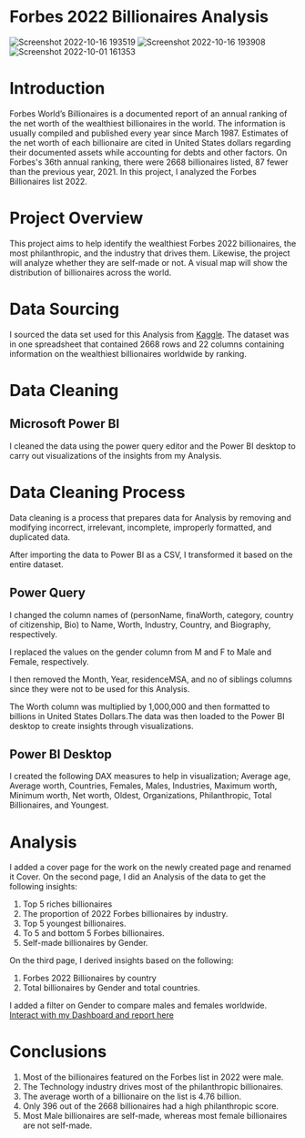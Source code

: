 # Forbes 2022 Billionaires Analysis

![Screenshot 2022-10-16 193519](https://user-images.githubusercontent.com/110452335/196047414-dd1f838f-925c-4f0a-92bf-2417568300aa.png) ![Screenshot 2022-10-16 193908](https://user-images.githubusercontent.com/110452335/196047479-7517afc5-2a6b-4356-b428-19b0897ec9f5.png)![Screenshot 2022-10-01 161353](https://user-images.githubusercontent.com/110452335/196047497-ea394432-cffc-4bd6-a64d-682f0793bd6a.png)

# Introduction
Forbes World’s Billionaires is a documented report of an annual ranking of the net worth of the wealthiest billionaires in the world. The information is usually compiled and published every year since March 1987. Estimates of the net worth of each billionaire are cited in United States dollars regarding their documented assets while accounting for debts and other factors. On Forbes's 36th annual ranking, there were 2668 billionaires listed, 87 fewer than the previous year, 2021. In this project, I analyzed the Forbes Billionaires list 2022.

# Project Overview
This project aims to help identify the wealthiest Forbes 2022 billionaires, the most philanthropic, and the industry that drives them. Likewise, the project will analyze whether they are self-made or not. A visual map will show the distribution of billionaires across the world.

# Data Sourcing
I sourced the data set used for this Analysis from [Kaggle]( https://www.kaggle.com/datasets/jjdaguirre/forbes-billionaires-2022).
The dataset was in one spreadsheet that contained 2668 rows and 22 columns containing information on the wealthiest billionaires worldwide by ranking.

# Data Cleaning

## Microsoft Power BI
I cleaned the data using the power query editor and the Power BI desktop to carry out visualizations of the insights from my Analysis.

# Data Cleaning Process
Data cleaning is a process that prepares data for Analysis by removing and modifying incorrect, irrelevant, incomplete, improperly formatted, and duplicated data.

After importing the data to Power BI as a CSV, I transformed it based on the entire dataset.

## Power Query
I changed the column names of (personName, finaWorth, category, country of citizenship, Bio)  to Name, Worth, Industry, Country, and Biography, respectively.

I replaced the values on the gender column from M and F to Male and Female, respectively.

I then removed the Month, Year, residenceMSA, and no of siblings columns since they were not to be used for this Analysis.

The Worth column was multiplied by 1,000,000 and then formatted to billions in United States Dollars.The data was then loaded to the Power BI desktop to create insights through visualizations.

## Power BI Desktop
I created the following DAX measures to help in visualization; Average age, Average worth, Countries, Females, Males, Industries, Maximum worth, Minimum worth, Net worth, Oldest, Organizations, Philanthropic, Total Billionaires, and Youngest.

# Analysis
I added a cover page for the work on the newly created page and renamed it Cover. On the second page, I did an Analysis of the data to get the following insights:
1.	Top 5 riches billionaires
2.	The proportion of 2022 Forbes billionaires by industry.
3.	Top 5 youngest billionaires.
4.	To 5 and bottom 5 Forbes billionaires.
5.	Self-made billionaires by Gender.

On the third page, I derived insights based on the following:
1.	Forbes 2022 Billionaires by country
2.	Total billionaires by Gender and total countries.

I added a filter on Gender to compare males and females worldwide.
[Interact with my Dashboard and report here]( https://drive.google.com/file/d/1Jx6Z2ugyIgFtinu-yPKe83DliuZaOjXf/view?usp=sharing)

# Conclusions
1.	Most of the billionaires featured on the Forbes list in 2022 were male.
2.	The Technology industry drives most of the philanthropic billionaires.
3.	The average worth of a billionaire on the list is 4.76 billion.
4.	Only 396 out of the 2668 billionaires had a high philanthropic score.
5.	Most Male billionaires are self-made, whereas most female billionaires are not self-made.
